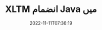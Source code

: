 ---
############################# Static ############################
layout: "auto-gen-merge"
date: 2022-11-11T07:36:19
draft: false
otherformats: pdf pps ppsx ppt pptx rtf tex vdx vsdm vsdx vssm vssx vstm vstx vsx vtx

############################# Head ############################
head_title: "XLTM فائلوں کو Java اور J2SE Documents Merger API کے ذریعے ضم کریں۔"
head_description: "جاوا میں متعدد XLTM فائلوں کو دستاویزات کے انضمام API کا استعمال کرتے ہوئے تمام ڈیٹا، اسٹائل اور فارمیٹنگ کو بطور ماخذ دستاویزات کے ساتھ ضم کریں۔"

############################# Header ############################
title: "XLTM انضمام Java میں"
description: "XLTM کو Java کوڈ کی چند سطروں کے ساتھ ضم کریں۔"
bg_image: "https://cms.admin.containerize.com/templates/aspose/App_Themes/V3/images/bg/header1.png"
bg_overlay: false
button:
    enable: true
    icon: "fas fa-arrow-down"
    label: "مفت ٹرائل ڈاؤن لوڈ کریں۔"
    link: "https://downloads.groupdocs.com/merger/java"

############################# SubMenu ############################
submenu:
    enable: true

    left:
        img_alt: "GroupDocs.Merger for Java"
        image: "https://cms.admin.containerize.com/templates/groupdocs/images/product-logos/90x90-noborder/groupdocs-merger-java.png"
        product: "GroupDocs.Merger"
        platform: "Java"

    middle:
        button:

            # button loop
            - link: "https://apireference.groupdocs.com/merger/java"
              text: "API حوالہ"

            # button loop
            - link: "https://github.com/groupdocs-merger"
              text: "کوڈ کی مثالیں۔"

            # button loop
            - link: "https://products.groupdocs.app/merger/family"
              text: "لائیو ڈیمو"

            # button loop
            - link: "https://purchase.groupdocs.com/pricing/merger/java"
              text: "قیمتوں کا تعین"

    right:
        link_download: "https://downloads.groupdocs.com/merger"
        link_learn: "https://docs.groupdocs.com/merger/java"
        link_buy: "https://purchase.groupdocs.com"

############################# About ############################
about:
    enable: true
    title: "GroupDocs.Merger for Java API کے بارے میں"
    content: |
        [GroupDocs.Merger for Java](/ur/merger/java/) ایک سے زیادہ پی ڈی ایف، مائیکروسافٹ آفس (ورڈ، ایکسل، پاورپوائنٹ، OneNote)، OpenDocument، HTML، تصاویر اور ضم کرنے کا آسان حل فراہم کرتا ہے۔ Java ایپلی کیشنز کے اندر ایک فائل میں بہت سی دیگر دستاویزات۔ GroupDocs.Merger آپ کی کافی محنت بچائے گا، کیونکہ آپ کو XLTM دستاویزات کو ضم کرنے کی اجازت ہے - کسی تیسرے فریق کے سافٹ ویئر، ڈیسک ٹاپ ایپلیکیشنز یا پلگ انز کو انسٹال کرنے کی ضرورت نہیں ہے۔ اب اپنا وقت ضائع کرنا اور فائلوں کو دستی طور پر ضم کرنا غیر ضروری ہے! GroupDocs کا مشن بہترین معیار فراہم کرنا اور دستاویز پر کارروائی کرنے والے ورک فلو کو آسان بنانا ہے۔
        
        GroupDocs.Merger API کارپوریٹ حل کے لیے ایک صحیح انتخاب ہے جس کے لیے فائل کو ضم کرنے کی خصوصیات کی ضرورت ہے۔ یہ APIs تمام بڑے آپریٹنگ سسٹمز اور پلیٹ فارمز بشمول J2SE 7.0 (1.7), J2SE 8.0 (1.8), Java 10 پر اچھی طرح سے تعاون یافتہ ہیں۔

############################# Steps ############################
steps:
    enable: true
    title_left: "متعدد XLTM فائلوں کو Java میں ضم کریں"
    content_left: |
        [GroupDocs.Merger for Java](/ur/merger/java/) جاوا ڈویلپرز کے لیے چند آسان مراحل کو لاگو کرکے متعدد XLTM فائلوں کو ضم کرنا آسان بناتا ہے۔
        
        * **انضمام** کی ایک مثال بنائیں اور ماخذ دستاویز کے راستے کو کنسٹرکٹر پیرامیٹر کے بطور پاس کریں۔
        * **انضمام** کلاس کے **جوائن** کو کال کریں اور دوسرا ماخذ دستاویز کا راستہ پاس کریں۔
        * ضم شدہ دستاویز کو محفوظ کرنے کے لیے **مرجر** کلاس کے **محفوظ** کو کال کریں۔

    title_right: "سسٹم کے تقاضے"
    content_right: |
        GroupDocs.Merger for Java APIs تمام بڑے پلیٹ فارمز اور آپریٹنگ سسٹمز پر تعاون یافتہ ہیں۔ ذیل کے کوڈ پر عمل کرنے سے پہلے، براہ کرم یقینی بنائیں کہ آپ کے سسٹم پر درج ذیل شرائط انسٹال ہیں۔

        * آپریٹنگ سسٹمز: مائیکروسافٹ ونڈوز، لینکس، میک او ایس
        * ترقیاتی ماحول: NetBeans, IntelliJ IDEA, Eclipse
        * فریم ورکس: J2SE 7.0 (1.7), J2SE 8.0 (1.8), Java 10
        * GroupDocs.Merger for Java کا تازہ ترین ورژن [Maven](https://repository.groupdocs.com/webapp/#/artifacts/browse/tree/General/repo/com/groupdocs/groupdocs-merger) سے ڈاؤن لوڈ کریں۔
         
    code: |
     {{% merger/additional-styles %}}
     {{< merger/code-merger title="Java مثال کے کوڈ کا استعمال کرتے ہوئے XLTM فائلوں کو کیسے ملایا جائے۔">}}

        ```java    
        // جاوا API کے لیے GroupDocs.Merger کا استعمال کرتے ہوئے XLTM فائلوں کو ضم کریں۔
        // ان پٹ XLTM دستاویز کے ساتھ فوری انضمام
        Merger merger = new Merger("input_1.xltm");

        // انضمام کلاس مثال کے جوائن کا طریقہ کال کریں اور دوسرا ذریعہ دستاویز کا راستہ پاس کریں۔
        merger.join("input_2.xltm");
    
        // ضم شدہ دستاویز کو بچانے کے لیے انضمام کلاس مثال کے سیو میتھڈ کو کال کریں۔
        merger.save("merged-file.xltm"); 
        ```
     {{< /merger/code-merger >}}

############################# Demos ############################
demos:
    enable: true
    title: "لائیو ڈیمو - دستاویزات کو ضم کرنے کے لیے آن لائن ایپ"
    content: |
       [GroupDocs.Merger Live Demos](https://products.groupdocs.app/merger/xltm) ویب سائٹ پر جا کر ابھی ایک سے زیادہ XLTM فائلوں کو ضم کریں۔
       لائیو ڈیمو کے درج ذیل فوائد ہیں۔
        
############################# About Formats ############################
about_formats:
    enable: true

############################# More Formats ############################
more_formats:
    enable: true
    title: "دیگر دستاویزی فارمیٹس کو ضم کرنا"
    content: |
        فائل فارمیٹس اور امیجز کے لیے Java دستاویزات کا انضمام API۔ جیسا کہ ذیل میں بتایا گیا ہے کچھ مقبول دستاویز فارمیٹس کو ایک ساتھ ضم کریں۔

############################# Back to top ###############################
back_to_top:
    enable: true
---